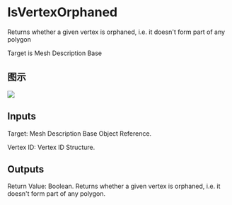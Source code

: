 # IsVertexOrphaned

Returns whether a given vertex is orphaned, i.e. it doesn't form part of any polygon

Target is Mesh Description Base

## 图示

![]($-20221218-20044748.png)

## Inputs

Target: Mesh Description Base Object Reference.

Vertex ID: Vertex ID Structure.  

## Outputs

Return Value: Boolean. Returns whether a given vertex is orphaned, i.e. it doesn't form part of any polygon.


